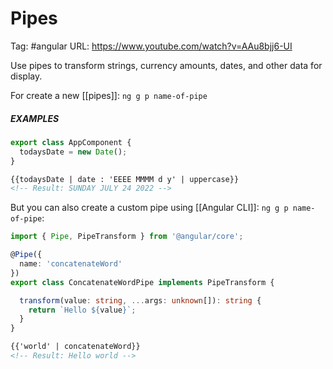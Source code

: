 # Pipes
Tag: #angular 
URL: https://www.youtube.com/watch?v=AAu8bjj6-UI

Use pipes to transform strings, currency amounts, dates, and other data for display.

For create a new [[pipes]]: `ng g p name-of-pipe`

##### EXAMPLES
```ts
export class AppComponent {
  todaysDate = new Date();
}
```

```html
{{todaysDate | date : 'EEEE MMMM d y' | uppercase}}
<!-- Result: SUNDAY JULY 24 2022 -->
```

But you can also create a custom pipe using [[Angular CLI]]: `ng g p name-of-pipe`:
```ts
import { Pipe, PipeTransform } from '@angular/core';

@Pipe({
  name: 'concatenateWord'
})
export class ConcatenateWordPipe implements PipeTransform {

  transform(value: string, ...args: unknown[]): string {
    return `Hello ${value}`;
  }
}
```

```html
{{'world' | concatenateWord}}
<!-- Result: Hello world -->
```

